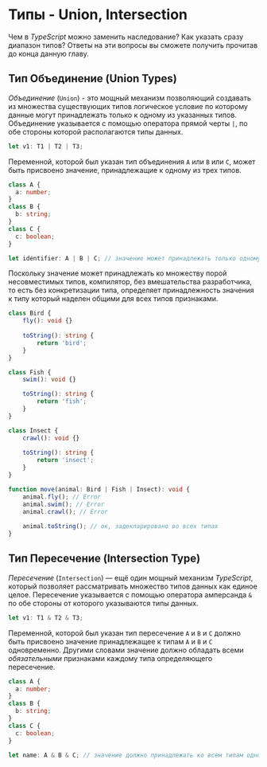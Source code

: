 # Типы - Union, Intersection
Чем в _TypeScript_ можно заменить наследование? Как указать сразу диапазон типов? Ответы на эти вопросы вы сможете получить прочитав до конца данную главу.


## Тип Объединение (Union Types)

_Объединение_ (`Union`) - это мощный механизм позволяющий создавать из множества существующих типов логическое условие по которому данные могут принадлежать только к одному из указанных типов. Объединение указывается с помощью оператора прямой черты `|`, по обе стороны которой располагаются типы данных.

`````ts
let v1: T1 | T2 | T3;
`````

Переменной, которой был указан тип объединения `A` или `B` или `C`, может быть присвоено значение, принадлежащие к одному из трех типов.

`````ts
class A {
  a: number;
}
class B {
  b: string;
}
class C {
  c: boolean;
}

let identifier: A | B | C; // значение может принадлежать только одному типу (A или B или C)
`````

Поскольку значение может принадлежать ко множеству порой несовместимых типов, компилятор, без вмешательства разработчика, то есть без конкретизации типа, определяет принадлежность значения к типу который наделен общими для всех типов признаками.

`````ts
class Bird {
    fly(): void {}
    
    toString(): string {
        return 'bird';
    }
}

class Fish {
    swim(): void {}

    toString(): string {
        return 'fish';
    }
}

class Insect {
    crawl(): void {}
    
    toString(): string {
        return 'insect';
    }
}

function move(animal: Bird | Fish | Insect): void {
    animal.fly(); // Error
    animal.swim(); // Error
    animal.crawl(); // Error
    
    animal.toString(); // ок, задекларировано во всех типах
}
`````


## Тип Пересечение (Intersection Type)

_Пересечение_ (`Intersection`) — ещё один мощный механизм _TypeScript_, который позволяет рассматривать множество типов данных как единое целое. Пересечение указывается с помощью оператора амперсанда `&` по обе стороны от которого указываются типы данных.

`````ts
let v1: T1 & T2 & T3;
`````

Переменной, которой был указан тип пересечение `A` и `B` и `С` должно быть присвоено значение принадлежащее к типам `A` и `B` и `C` одновременно.  Другими словами значение должно обладать всеми _обязательными_ признаками каждому типа определяющего пересечение.

`````ts
class A {
  a: number;
}
class B {
  b: string;
}
class C {
  c: boolean;
}

let name: A & B & C; // значение должно принадлежать ко всем типам одновременно
`````

